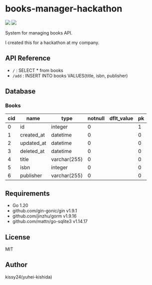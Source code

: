 # books-manager-hackathon

![](https://img.shields.io/github/go-mod/go-version/kissy24/go-reading-books)
![](https://img.shields.io/github/license/kissy24/go-reading-books)

System for managing books API.

I created this for a hackathon at my company.

## API Reference

- `/` : SELECT * from books
- `/add` : INSERT INTO books VALUES(title, isbn, publisher)

## Database

### Books

|cid|name|type|notnull|dflt_value|pk|
|--|--|--|--|--|--|
|0|id|integer|0||1|
|1|created_at|datetime|0||0|
|2|updated_at|datetime|0||0|
|3|deleted_at|datetime|0||0|
|4|title|varchar(255)|0||0|
|5|isbn|integer|0||0|
|6|publisher|varchar(255)|0||0|

## Requirements

- Go 1.20
- github.com/gin-gonic/gin v1.9.1
- github.com/jinzhu/gorm v1.9.16
- github.com/mattn/go-sqlite3 v1.14.17

## License

MIT

## Author

kissy24(yuhei-kishida)
